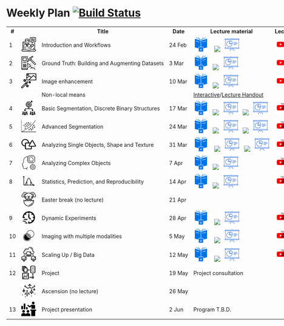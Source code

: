 # Weekly Plan [![Build Status](https://www.travis-ci.com/ImagingLectures/Quantitative-Big-Imaging-2021.svg?branch=main)](https://www.travis-ci.com/ImagingLectures/Quantitative-Big-Imaging-2021)

<table style="width: 1400px;">
  <tr>
    <th>#</th>
   <th></th>
    <th>Title</th> 
    <th>Date</th>
    <th>Lecture material</th>
    <th>Lecture video</th>
    <th>Exercises</th>
  </tr>
  <tr>
    <td>1</td>
    <td><img src="figures/np_introduction_3382970_000000.svg" alt="Part 2" height="40px"/></td>
    <td>Introduction and Workflows</td>
    <td>24 Feb</td> 
    <td><a href="https://imaginglectures.github.io/Quantitative-Big-Imaging-2022/QBI-Lecture01-Introduction.pdf"><img src="figures/downloadbook.svg" height="40px"/></a> &nbsp;&nbsp;
     <a href="https://nbviewer.jupyter.org/github/ImagingLectures/Quantitative-Big-Imaging-2022/blob/main/Lectures/Lecture-01/01-Introduction.ipynb"><img src="https://upload.wikimedia.org/wikipedia/commons/3/38/Jupyter_logo.svg" height="40px"/></a>&nbsp;&nbsp; 
      <a href="https://nbviewer.jupyter.org/format/slides/github/ImagingLectures/Quantitative-Big-Imaging-2022/blob/main/Lectures/Lecture-01/01-Introduction.ipynb"><img src="figures/np_presentation.svg" height="40px"/></a></td>
    <td><a href="https://youtu.be/pXcPetU9sK8"><img src="figures/YouTube.svg" alt="Part 1" height="30px"/></a><a href="https://youtu.be/lslXWQA7W58"><img src="figures/YouTube_OldRecording.svg" alt="Part 2" height="30px"/></a></td>
    <td><a href="https://github.com/ImagingLectures/Quantitative-Big-Imaging-2022/tree/main/Exercises/01-Images"><img src="figures/np_work-from-home_3742622_000000.svg" height="40px"/></a></td>
  </tr> 
  <tr>
    <td>2</td>
    <td><img src="figures/np_data_3132352_000000.svg" alt="Part 2" height="40px"/></td>
    <td>Ground Truth: Building and Augmenting Datasets</td>
    <td>3 Mar</td>
    <td><a href="https://imaginglectures.github.io/Quantitative-Big-Imaging-2021/QBI-Lecture03-Datasets.pdf"><img src="figures/downloadbook.svg" height="40px"/></a>&nbsp;&nbsp;
      <a href="https://github.com/ImagingLectures/Quantitative-Big-Imaging-2022/blob/main/Lectures/Lecture-02/02-Datasets.ipynb"><img src="https://upload.wikimedia.org/wikipedia/commons/3/38/Jupyter_logo.svg" height="40px"/></a>&nbsp;&nbsp;
  <a href="https://nbviewer.jupyter.org/format/slides/github/ImagingLectures/Quantitative-Big-Imaging-2022/blob/main/Lectures/Lecture-02/02-Datasets.ipynb"><img src="figures/np_presentation.svg" height="40px"/></a>
    </td>
    <td><a href="https://youtu.be/zJ6sQguBAOs"><img src="figures/YouTube.svg" alt="Part 1" height="30px"/></a><a href="https://youtu.be/QmITqj4OYMU"><img src="figures/YouTube.svg" alt="Part 2" height="30px"/></a></td> 
        <td><a href="https://github.com/ImagingLectures/Quantitative-Big-Imaging-2022/tree/main/Exercises/02-Augmentation"><img src="figures/np_work-from-home_3742622_000000.svg" height="40px"/></a></td>
  </tr>
  
  <tr>
    <td>3</td>
    <td><img src="figures/np_photo-filters_2344219_000000.svg" alt="Part 2" height="40px"/></td>
    <td>Image enhancement</td>
    <td>10 Mar</td>
    <td><a href="https://imaginglectures.github.io/Quantitative-Big-Imaging-2022/QBI-Lecture03-ImageEnhancement.pdf"><img src="figures/downloadbook.svg" height="40px"/></a>&nbsp;&nbsp;
  <a href="https://nbviewer.jupyter.org/github/ImagingLectures/Quantitative-Big-Imaging-2022/blob/main/Lectures/Lecture-03/03-ImageEnhancement.ipynb"><img src="https://upload.wikimedia.org/wikipedia/commons/3/38/Jupyter_logo.svg" height="40px"/></a>&nbsp;&nbsp; 
  <a href="https://nbviewer.jupyter.org/format/slides/github/ImagingLectures/Quantitative-Big-Imaging-2022/blob/main/Lectures/Lecture-03/03-ImageEnhancement.ipynb"><img src="figures/np_presentation.svg" height="40px"/></a></td>
    <td><a href="https://youtu.be/G2C8uScSNBQ"><img src="figures/YouTube.svg" alt="Part 1" height="30px"/></a><a href="https://youtu.be/8FUHPLs-xYk"><img src="figures/YouTube.svg" alt="Part 2" height="30px"/></a></td>
    <td><a href="https://github.com/ImagingLectures/Quantitative-Big-Imaging-2022/blob/main/Exercises/03-ImageEnhancement"><img src="figures/np_work-from-home_3742622_000000.svg" height="40px"/></a></td>
  </tr>  
  <tr>
    <td></td>
    <td></td>
    <td>Non-local means</td>
    <td></td>
    <td><a href="http://mybinder.org/v2/gh/imaginglectures/quantitative-big-imaging-2022/main?filepath=Lectures/Lecture-03/03-NonLocalMeansStudy.ipynb">Interactive</a>/<a href="https://nbviewer.jupyter.org/github/ImagingLectures/Quantitative-Big-Imaging-2022/blob/main/Lectures/Lecture-03/03-NonLocalMeansStudy.ipynb">Lecture Handout</a></td>
    <td></td>
    <td></td>
  </tr> 
  <tr>
    <td>4</td>
    <td><img src="figures/np_segmentation_4159870_000000.svg" height="40px"/></td>
    <td>Basic Segmentation, Discrete Binary Structures</td>
    <td>17 Mar</td>
    <td><a href="https://imaginglectures.github.io/Quantitative-Big-Imaging-2022/QBI-Lecture04-BasicSegmentation.pdf"><img src="figures/downloadbook.svg" height="40px"/></a>&nbsp;&nbsp;
    <a href="https://nbviewer.jupyter.org/github/ImagingLectures/Quantitative-Big-Imaging-2022/blob/main/Lectures/Lecture-04/04-BasicSegmentation.ipynb"><img src="https://upload.wikimedia.org/wikipedia/commons/3/38/Jupyter_logo.svg" height="40px"/></a>&nbsp;&nbsp;
    <a href="https://nbviewer.jupyter.org/format/slides/github/ImagingLectures/Quantitative-Big-Imaging-2022/blob/main/Lectures/Lecture-04/04-BasicSegmenation.ipynb"><img src="figures/np_presentation.svg" height="40px"/></a>&nbsp;&nbsp;
    <a href="https://nbviewer.jupyter.org/github/ImagingLectures/Quantitative-Big-Imaging-2022/blob/main/Lectures/Lecture-04/04-BasicSegmentation_Part2.ipynb"><img src="https://upload.wikimedia.org/wikipedia/commons/3/38/Jupyter_logo.svg" height="40px"/></a>&nbsp;&nbsp; 
    <a href="https://nbviewer.jupyter.org/format/slides/github/ImagingLectures/Quantitative-Big-Imaging-2022/blob/main/Lectures/Lecture-04/04-BasicSegmenation_Part2.ipynb"><img src="figures/np_presentation.svg" height="40px"/></a></td>
  <td><a href="https://youtu.be/9nzLKOiDK6M"><img src="figures/YouTube_OldRecording.svg" alt="Part 1" height="30px"/></a> 
    <a href="https://youtu.be/6ax1_lvo8Gk"><img src="figures/YouTube_OldRecording.svg" alt="Part 2" height="30px"/></a></td>
    <td><a href="https://github.com/ImagingLectures/Quantitative-Big-Imaging-2022/blob/main/Exercises/04-Segmentation"><img src="figures/np_work-from-home_3742622_000000.svg" height="40px"/></a></td>
  </tr> 
<tr>
  <td>5</td>
  <td><img src="figures/np_machine-learning_1701180_000000.svg" height="40px"/></td>
  <td>Advanced Segmentation</td>
  <td>24 Mar</td>
  <td><a href="https://imaginglectures.github.io/Quantitative-Big-Imaging-2021/QBI-Lecture05-AdvancedSegmentation.pdf"><img src="figures/downloadbook.svg" height="40px"/></a>&nbsp;&nbsp;
  <a href="https://nbviewer.jupyter.org/github/ImagingLectures/Quantitative-Big-Imaging-2021/blob/main/Lectures/Lecture-05/05-AdvancedSegmentation.ipynb"><img src="https://upload.wikimedia.org/wikipedia/commons/3/38/Jupyter_logo.svg" height="40px"/></a>&nbsp;&nbsp;
    <a href="https://nbviewer.jupyter.org/format/slides/github/ImagingLectures/Quantitative-Big-Imaging-2021/blob/main/Lectures/Lecture-05/05-AdvancedSegmentation.ipynb"><img src="figures/np_presentation.svg" height="40px"/></a>&nbsp;&nbsp;
    <a href="https://nbviewer.jupyter.org/github/ImagingLectures/Quantitative-Big-Imaging-2021/blob/main/Lectures/Lecture-05/05-SupervisedSegmentation.ipynb"><img src="https://upload.wikimedia.org/wikipedia/commons/3/38/Jupyter_logo.svg" height="40px"/></a>&nbsp;&nbsp;
    <a href="https://nbviewer.jupyter.org/format/slides/github/ImagingLectures/Quantitative-Big-Imaging-2021/blob/main/Lectures/Lecture-05/05-SupervisedSegmentation.ipynb"><img src="figures/np_presentation.svg" height="40px"/></a>
  </td>
  <td><a href="https://youtu.be/0v7sA300Dbc"><img src="figures/YouTube_OldRecording.svg" alt="Part 1" height="30px"/></a> <a href="https://youtu.be/8tgReR_U3nI"><img src="figures/YouTube_OldRecording.svg" alt="Part 2" height="30px"/></a></td>
  <td></td>
  </tr>  
  
  <tr>
    <td>6</td>
    <td><img src="figures/np_shape_2328381_000000.svg" height="40px"/></td>
    <td>Analyzing Single Objects, Shape and Texture</td>
    <td>31 Mar</td>
    <td><a href="https://imaginglectures.github.io/Quantitative-Big-Imaging-2021/QBI-Lecture06-ShapeAnalysis.pdf"><img src="figures/downloadbook.svg" height="40px"/></a> &nbsp;&nbsp;
        <a href="https://nbviewer.jupyter.org/format/slides/github/ImagingLectures/Quantitative-Big-Imaging-2021/blob/main/Lectures/Lecture-06/06-ShapeAnalysis.ipynb"><img src="https://upload.wikimedia.org/wikipedia/commons/3/38/Jupyter_logo.svg" height="40px"/></a>&nbsp;&nbsp;
        <a href="https://nbviewer.jupyter.org/format/slides/github/ImagingLectures/Quantitative-Big-Imaging-2021/blob/main/Lectures/Lecture-06/06-ShapeAnalysis.ipynb"><img src="figures/np_presentation.svg" height="40px"/></a>&nbsp;&nbsp;
      <a href="https://nbviewer.jupyter.org/github/ImagingLectures/Quantitative-Big-Imaging-2021/blob/main/Lectures/Lecture-06/06-AdvancedShapeAndTexture.ipynb"><img src="https://upload.wikimedia.org/wikipedia/commons/3/38/Jupyter_logo.svg" height="40px"/></a>&nbsp;&nbsp;
      <a href="https://nbviewer.jupyter.org/format/slides/github/ImagingLectures/Quantitative-Big-Imaging-2021/blob/main/Lectures/Lecture-06/06-AdvancedShapeAndTexture.ipynb"><img src="figures/np_presentation.svg" height="40px"/></a>
    </td>
    <td><a href="https://youtu.be/IxPojgnYMcQ"><img src="figures/YouTube_OldRecording.svg" alt="Part 1" height="30px"/></a> <a href="https://youtu.be/tHxVhCCYpxc"><img src="figures/YouTube_OldRecording.svg" alt="Part 2" height="30px"/></a></td>
    <td></td>
  </tr> 
  
  <tr>
    <td>7</td>
    <td><img src="figures/np_machine-learning_4474871_000000.svg" height="40px"/></td>
    <td>Analyzing Complex Objects</td>
    <td>7 Apr</td>
    <td><a href="https://imaginglectures.github.io/Quantitative-Big-Imaging-2021/QBI-Lecture07-ComplexShape.pdf"><img src="figures/downloadbook.svg" height="40px"/></a>&nbsp;&nbsp;
      <a href="https://nbviewer.jupyter.org/github/ImagingLectures/Quantitative-Big-Imaging-2021/blob/main/Lectures/Lecture-07/07-ComplexObjects.ipynb"><img src="https://upload.wikimedia.org/wikipedia/commons/3/38/Jupyter_logo.svg" height="40px"/></a>&nbsp;&nbsp; 
      <a href="https://nbviewer.jupyter.org/format/slides/github/ImagingLectures/Quantitative-Big-Imaging-2021/blob/main/Lectures/Lecture-07/07-ComplexObjects.ipynb"><img src="figures/np_presentation.svg" height="40px"/></a></td>
    <td><a href="https://youtu.be/0MOBX1acqH0"><img src="figures/YouTube_OldRecording.svg" alt="Part 1" height="30px"/></a> <a href="https://youtu.be/wBW8zavr9kY"><img src="figures/YouTube_OldRecording.svg" alt="Part 2" height="30px"/></a></td>
    <td></td>
  </tr>
  
  <tr>
    <td>8</td>
    <td><img src="figures/np_statistics_4108630_000000.svg" height="40px"/></td>
    <td>Statistics, Prediction, and Reproducibility</td>
    <td>14 Apr</td>
    <td><a href="https://imaginglectures.github.io/Quantitative-Big-Imaging-2021/QBI-Lecture08-Statistics.pdf">
    <img src="figures/downloadbook.svg" height="40px"/></a>&nbsp;&nbsp;
    <a href="https://nbviewer.jupyter.org/github/ImagingLectures/Quantitative-Big-Imaging-2021/blob/main/Lectures/Lecture-08/08-Statistics.ipynb"><img src="https://upload.wikimedia.org/wikipedia/commons/3/38/Jupyter_logo.svg" height="40px"/></a>&nbsp;&nbsp; 
      <a href="https://nbviewer.jupyter.org/format/slides/github/ImagingLectures/Quantitative-Big-Imaging-2021/blob/main/Lectures/Lecture-08/08-Statistics.ipynb"><img src="figures/np_presentation.svg" height="40px"/></a>
    </td>
    <td>
      <a href="https://youtu.be/XqTNY0VMNHA"><img src="figures/YouTube_OldRecording.svg" alt="Part 1" height="30px"/></a> 
      <a href="https://youtu.be/UzofcfW1bR8"><img src="figures/YouTube_OldRecording.svg" alt="Part 2" height="30px"/></a>
    </td>
    <td></td>
  </tr>
  
  <tr>
    <td></td>
    <td><img src="figures/np_easter-bunny_2288018_000000.svg" height="40px"/></td>
    <td>Easter break (no lecture)</td>
    <td>21 Apr</td>
    <td></td>
    <td></td>
    <td></td>
  </tr>
  
  <tr>
    <td>9</td>
    <td><img src="figures/np_timing_4137191_000000.png" height="40px"/></td>
    <td>Dynamic Experiments</td>
    <td>28 Apr</td>
    <td><a href="https://imaginglectures.github.io/Quantitative-Big-Imaging-2021/QBI-Lecture09-DynamicExperiments.pdf"><img src="figures/downloadbook.svg" height="40px"/></a> &nbsp;&nbsp;
      <a href="https://nbviewer.jupyter.org/github/ImagingLectures/Quantitative-Big-Imaging-2021/blob/main/Lectures/Lecture-09/09-DynamicExperiments.ipynb"><img src="https://upload.wikimedia.org/wikipedia/commons/3/38/Jupyter_logo.svg" height="40px"/></a>&nbsp;&nbsp;
      <a href="https://nbviewer.jupyter.org/format/slides/github/ImagingLectures/Quantitative-Big-Imaging-2021/blob/main/Lectures/Lecture-09/09-DynamicExperiments.ipynb"><img src="figures/np_presentation.svg" height="40px"/></a></td>
    <td>
      <a href="https://youtu.be/_aCiYQ7ih8M"><img src="figures/YouTube_OldRecording.svg" alt="Part 1" height="30px"/></a> 
      <a href="https://youtu.be/h43lRG3ENYE"><img src="figures/YouTube_OldRecording.svg" alt="Part 2" height="30px"/></a></td>
    <td></td>
  </tr>
  
  <tr>
    <td>10</td>
    <td><img src="figures/np_combine_156599_000000.svg" height="40px"/></td>
    <td>Imaging with multiple modalities</td>
    <td>5 May</td>
    <td>
      <a href="https://imaginglectures.github.io/Quantitative-Big-Imaging-2021/QBI-Lecture10-BimodalExperiments.pdf"><img src="figures/downloadbook.svg" height="40px"/></a> &nbsp;&nbsp;
      <a href="https://nbviewer.jupyter.org/github/ImagingLectures/Quantitative-Big-Imaging-2021/blob/main/Lectures/Lecture-10/10-BimodalExperiments.ipynb"><img src="https://upload.wikimedia.org/wikipedia/commons/3/38/Jupyter_logo.svg" height="40px"/></a>&nbsp;&nbsp;
      <a href="https://nbviewer.jupyter.org/format/slides/github/ImagingLectures/Quantitative-Big-Imaging-2021/blob/main/Lectures/Lecture-10/10-BimodalExperiments.ipynb"><img src="figures/np_presentation.svg" height="40px"/></a>
      </td>
    <td><a href="https://youtu.be/bZydtZHzzFU"><img src="figures/YouTube_OldRecording.svg" alt="Part 1" height="30px"/></a> 
      <a href="https://youtu.be/7P43tByjl9w"><img src="figures/YouTube_OldRecording.svg" alt="Part 2" height="30px"/></a></td>
    <td></td>
  </tr>
  
  <tr>
    <td>11</td>
    <td><img src="figures/np_computing_4145847_000000.svg" height="40px"/></td>
    <td>Scaling Up / Big Data</td>
    <td>12 May</td>
    <td><a href="https://imaginglectures.github.io/Quantitative-Big-Imaging-2021/QBI-Lecture11-ScalingUp.pdf"><img src="figures/downloadbook.svg" height="40px"/></a> &nbsp;&nbsp;
      <a href="https://nbviewer.jupyter.org/github/ImagingLectures/Quantitative-Big-Imaging-2021/blob/main/Lectures/Lecture-11/11-ScalingUp.ipynb"><img src="https://upload.wikimedia.org/wikipedia/commons/3/38/Jupyter_logo.svg" height="40px"/></a>&nbsp;&nbsp;
      <a href="https://nbviewer.jupyter.org/format/slides/github/ImagingLectures/Quantitative-Big-Imaging-2021/blob/main/Lectures/Lecture-11/11-ScalingUp.ipynb"><img src="figures/np_presentation.svg" height="40px"/></a></td>
    <td>
      <a href="https://youtu.be/dhjl7xB-5tw"><img src="figures/YouTube_OldRecording.svg" alt="Part 1" height="30px"/></a> 
      <a href="https://youtu.be/UqbqaPMQCaE"><img src="figures/YouTube_OldRecording.svg" alt="Part 2" height="30px"/></a>
    </td>
    <td></td>
  </tr>
  
  <tr>
    <td>12</td>
    <td><img src="figures/np_classification-analysis_1630947_000000.svg" height="40px"/></td>
    <td>Project</td>
    <td>19 May</td>
    <td>Project consultation</td>
    <td></td>
    <td></td>
  </tr>
  
  <tr>
    <td></td>
    <td><img src="figures/np_mystical-ascention_75128_000000.svg" height="40px"/></td>
    <td>Ascension (no lecture)</td>
    <td>26 May</td>
    <td></td>
    <td></td>
    <td></td>
  </tr>
  
  <tr>
    <td>13</td>
    <td><img src="figures/np_financial-presentation_818023_000000.svg" height="40px"/></td>
    <td>Project presentation</td>
    <td>2 Jun</td>
    <td>Program T.B.D.</td>
    <td></td>
    <td></td>
  </tr>
</table>

